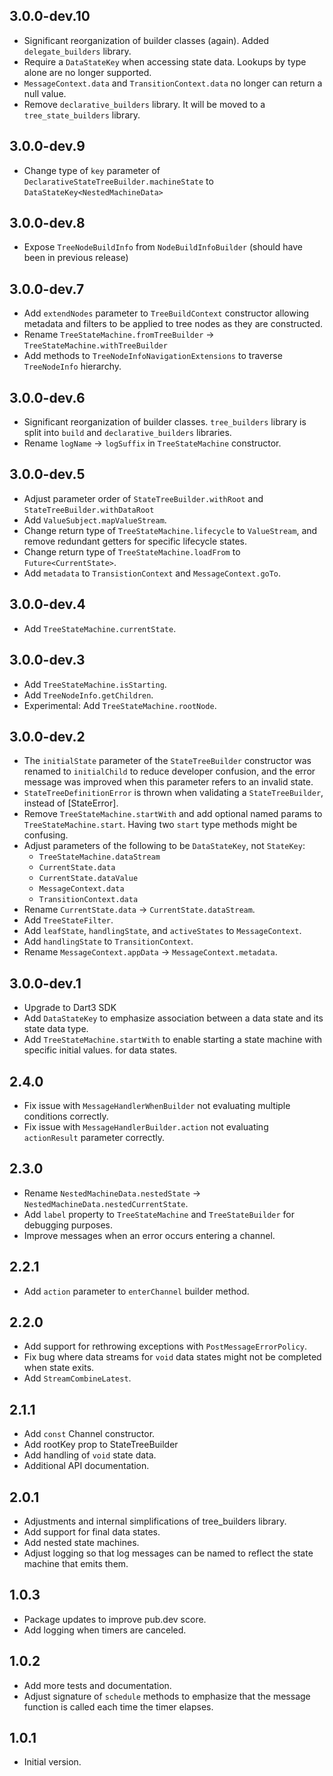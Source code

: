 ## 3.0.0-dev.10
- Significant reorganization of builder classes (again). Added `delegate_builders` library.
- Require a `DataStateKey` when accessing state data. Lookups by type alone are no longer supported.
- `MessageContext.data` and `TransitionContext.data` no longer can return a null value.
- Remove `declarative_builders` library. It will be moved to a `tree_state_builders` library.

## 3.0.0-dev.9
- Change type of `key` parameter of `DeclarativeStateTreeBuilder.machineState` to `DataStateKey<NestedMachineData>`

## 3.0.0-dev.8
- Expose `TreeNodeBuildInfo` from `NodeBuildInfoBuilder` (should have been in previous release)

## 3.0.0-dev.7
- Add `extendNodes` parameter to `TreeBuildContext` constructor allowing metadata and filters to be
applied to tree nodes as they are constructed. 
- Rename `TreeStateMachine.fromTreeBuilder` -> `TreeStateMachine.withTreeBuilder`
- Add methods to `TreeNodeInfoNavigationExtensions` to traverse `TreeNodeInfo` hierarchy.

## 3.0.0-dev.6
- Significant reorganization of builder classes. `tree_builders` library is split into `build` and 
  `declarative_builders` libraries.
- Rename `logName` -> `logSuffix` in `TreeStateMachine` constructor.

## 3.0.0-dev.5
- Adjust parameter order of `StateTreeBuilder.withRoot` and `StateTreeBuilder.withDataRoot`
- Add `ValueSubject.mapValueStream`.
- Change return type of `TreeStateMachine.lifecycle` to `ValueStream`, and remove redundant getters for specific 
  lifecycle states.
- Change return type of `TreeStateMachine.loadFrom` to `Future<CurrentState>`.
- Add `metadata` to `TransistionContext` and `MessageContext.goTo`.

## 3.0.0-dev.4
- Add `TreeStateMachine.currentState`.

## 3.0.0-dev.3
- Add `TreeStateMachine.isStarting`.
- Add `TreeNodeInfo.getChildren`.
- Experimental: Add `TreeStateMachine.rootNode`.

## 3.0.0-dev.2
- The `initialState` parameter of the `StateTreeBuilder` constructor was renamed to `initialChild` to reduce developer
  confusion, and the error message was improved when this parameter refers to an invalid state.
- `StateTreeDefinitionError` is thrown when validating a `StateTreeBuilder`, instead of [StateError].
- Remove `TreeStateMachine.startWith` and add optional named params to `TreeStateMachine.start`. Having two `start` type
  methods might be confusing. 
- Adjust parameters of the following to be `DataStateKey`, not `StateKey`:
   * `TreeStateMachine.dataStream` 
   * `CurrentState.data` 
   * `CurrentState.dataValue` 
   * `MessageContext.data`  
   * `TransitionContext.data` 
- Rename `CurrentState.data` -> `CurrentState.dataStream`.
- Add `TreeStateFilter`.
- Add `leafState`, `handlingState`, and `activeStates` to `MessageContext`.
- Add `handlingState` to `TransitionContext`.
- Rename `MessageContext.appData` -> `MessageContext.metadata`.

## 3.0.0-dev.1
- Upgrade to Dart3 SDK
- Add `DataStateKey` to emphasize association between a data state and its state data type.
- Add `TreeStateMachine.startWith` to enable starting a state machine with specific initial values.
  for data states.



## 2.4.0
- Fix issue with `MessageHandlerWhenBuilder` not evaluating multiple conditions correctly. 
- Fix issue with `MessageHandlerBuilder.action` not evaluating `actionResult` parameter correctly. 

## 2.3.0
- Rename `NestedMachineData.nestedState` -> `NestedMachineData.nestedCurrentState`.
- Add `label` property to `TreeStateMachine` and `TreeStateBuilder` for debugging purposes.
- Improve messages when an error occurs entering a channel.

## 2.2.1
- Add `action` parameter to `enterChannel` builder method.

## 2.2.0
- Add support for rethrowing exceptions with `PostMessageErrorPolicy`.
- Fix bug where data streams for `void` data states might not be completed when state exits.
- Add `StreamCombineLatest`.

## 2.1.1
- Add `const` Channel constructor.
- Add rootKey prop to StateTreeBuilder 
- Add handling of `void` state data.
- Additional API documentation.

## 2.0.1
- Adjustments and internal simplifications of tree_builders library.
- Add support for final data states.
- Add nested state machines.
- Adjust logging so that log messages can be named to reflect the state machine that emits them.

## 1.0.3
- Package updates to improve pub.dev score.
- Add logging when timers are canceled.

## 1.0.2
- Add more tests and documentation.
- Adjust signature of `schedule` methods to emphasize that the message function is called each time the timer elapses.

## 1.0.1
- Initial version.
